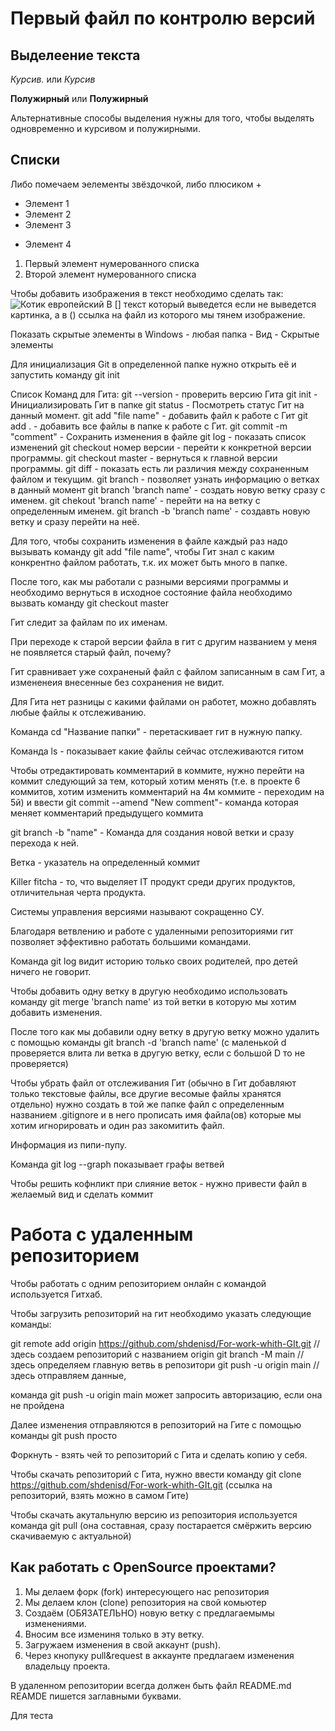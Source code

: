 # Первый файл по контролю версий

## Выделеение текста

*Курсив.* или _Курсив_

**Полужирный** или __Полужирный__

Альтернативные способы выделения нужны для того, чтобы выделять одновременно и курсивом и полужирными.

## Списки
Либо помечаем эелементы звёздочкой, либо плюсиком +
* Элемент 1
* Элемент 2
* Элемент 3
+ Элемент 4

1. Первый элемент нумерованного списка
2. Второй элемент нумерованного списка

Чтобы добавить изображения в текст необходимо сделать так:
![Котик европейский](evropejskaya-koshka-dikij-kot-morda-vzglyad.jpg)
В [] текст который выведется если не выведется картинка, а в () ссылка на файл из которого мы тянем изображение.



Показать скрытые элементы в Windows - любая папка - Вид - Скрытые элементы

Для инициализация Git в определенной папке нужно открыть её и запустить команду git init

Список Команд для Гита:
git --version - проверить версию Гита
git init - Инициализировать Гит в папке
git status - Посмотреть статус Гит на данный момент.
git add "file name" - добавить файл к работе с Гит
git add . - добавить все файлы в папке к работе с Гит.
git commit -m "comment" - Сохранить изменения в файле
git log - показать список изменений
git checkout номер версии - перейти к конкретной версии программы.
git checkout master - вернуться к главной версии программы.
git diff - показать есть ли различия между сохраненным файлом и текущим.
git branch - позволяет узнать информацию о ветках в данный момент
git branch 'branch name' - создать новую ветку сразу с именем.
git chekout 'branch name' - перейти на на ветку с определенным именем.
git branch -b 'branch name' - создавть новую ветку и сразу перейти на неё.

Для того, чтобы сохранить изменения в файле каждый раз надо вызывать команду git add "file name", чтобы Гит знал
с каким конкрентно файлом работать, т.к. их может быть много в папке.

После того, как мы работали с разными версиями программы и необходимо вернуться в исходное состояние файла необходимо вызвать команду
git checkout master

Гит следит за файлам по их именам.

При переходе к старой версии файла в гит с другим названием у меня не появляется старый файл, почему?

Гит сравнивает уже сохраненый файл с файлом записанным в сам Гит, а измененеия внесенные без сохранения не видит.

Для Гита нет разницы с какими файлами он работет, можно добавлять любые файлы к отслеживанию.

Команда cd "Название папки" - перетаскивает гит в нужную папку.

Команда ls - показывает какие файлы сейчас отслеживаются гитом

Чтобы отредактировать комментарий в коммите, нужно перейти на коммит следующий за тем, который хотим менять (т.е. в проекте 6 коммитов, хотим изменить комментарий на 4м коммите - переходим на 5й) и ввести git commit --amend "New comment"- команда которая меняет комментарий предыдущего коммита 

git branch -b "name" - Команда для создания новой ветки и сразу перехода к ней. 

Ветка -  указатель на определенный коммит

Killer fitcha - то, что выделяет IT продукт среди других продуктов, отличительная черта продукта.

Системы управления версиями называют сокращенно СУ.

Благодаря ветвлению и работе с удаленными репозиториями гит позволяет эффективно работать большими командами.

Команда git log видит историю только своих родителей, про детей ничего не говорит.

Чтобы добавить одну ветку в другую необходимо использовать команду git merge 'branch name' из той ветки в которую мы хотим добавить изменения.

После того как мы добавили одну ветку в другую ветку можно удалить с помощью команды git branch -d 'branch name' (с маленькой d проверяется влита ли ветка в другую ветку, если с большой D то не проверяется)

Чтобы убрать файл от отслеживания Гит (обычно в Гит добавляют только текстовые файлы, все другие весомые файлы хранятся отдельно) нужно создать в той же папке файл с определенным названием .gitignore и в него прописать имя файла(ов) которые мы хотим игнорировать и один раз закомитить файл.

Информация из пипи-пупу.

Команда git log --graph показывает графы ветвей

Чтобы решить кофнликт при слияние веток - нужно привести файл в желаемый вид и сделать коммит


# Работа с удаленным репозиторием 

Чтобы работать с одним репозиторием онлайн с командой используется Гитхаб.

Чтобы загрузить репозиторий на гит необходимо указать следующие команды:

git remote add origin https://github.com/shdenisd/For-work-whith-GIt.git // здесь создаем репозиторий с названием origin
git branch -M main // здесь определяем главную ветвь в репозитори
git push -u origin main // здесь отправляем данные, 

команда git push -u origin main может запросить авторизацию, если она не пройдена

Далее изменения отправляются в репозиторий на Гите с помощью команды git push просто

Форкнуть - взять чей то репозиторий с Гита и сделать копию у себя.

Чтобы скачать репозиторий с Гита, нужно ввести команду git clone https://github.com/shdenisd/For-work-whith-GIt.git (ссылка на репозиторий, взять можно в самом Гите)

Чтобы скачать акутальнулю версию из репозитория используется команда git pull (она составная, сразу постарается смёржить версию скачиваемую с актуальной)

## Как работать с OpenSource проектами?

1. Мы делаем форк (fork) интересующего нас репозитория
2. Мы делаем клон (сlone) репозитория на свой комьютер
3. Создаём (ОБЯЗАТЕЛЬНО) новую ветку с предлагаемымы изменениями.
4. Вносим все измениня только в эту ветку.
5. Загружаем изменения в свой аккаунт (push).
6. Через кнопуку pull&request в аккаунте предлагаем изменения владельцу проекта.

В удаленном репозитории всегда должен быть файл README.md REAMDE пишется заглавными буквами. 

Для теста




